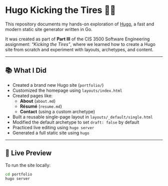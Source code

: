 # Hugo Kicking the Tires 🚗💨

This repository documents my hands-on exploration of [Hugo](https://gohugo.io/), a fast and modern static site generator written in Go.

It was created as part of **Part III** of the CIS 3500 Software Engineering assignment: *“Kicking the Tires”*, where we learned how to create a Hugo site from scratch and experiment with layouts, archetypes, and content.

---

## 📚 What I Did

- Created a brand new Hugo site (`portfolio/`)
- Customized the homepage using `layouts/index.html`
- Created pages like:
  - **About** (`about.md`)
  - **Résumé** (`resume.md`)
  - **Contact** (using a custom archetype)
- Built a reusable single-page layout in `layouts/_default/single.html`
- Modified the default archetype to set `draft: false` by default
- Practiced live editing using `hugo server`
- Generated a full static site using `hugo`

---

## 🧪 Live Preview

To run the site locally:

```bash
cd portfolio
hugo server

